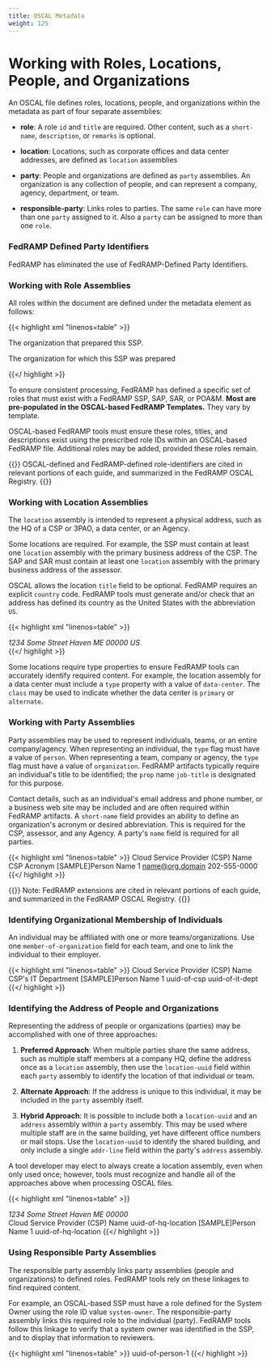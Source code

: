 ```yaml
---
title: OSCAL Metadata
weight: 125
---
```

# Working with Roles, Locations, People, and Organizations

An OSCAL file defines roles, locations, people, and organizations within the
metadata as part of four separate assemblies:

- **role**: A role `id` and `title` are required. Other content, such
    as a `short-name`, `description`, or `remarks` is optional.

- **location**: Locations, such as corporate offices and data center
    addresses, are defined as `location` assemblies

- **party**: People and organizations are defined as `party` assemblies.
    An organization is any collection of people, and can represent a
    company, agency, department, or team.

- **responsible-party**: Links roles to parties. The same `role` can
    have more than one `party` assigned to it. Also a `party` can be
    assigned to more than one `role`.

### FedRAMP Defined Party Identifiers

FedRAMP has eliminated the use of FedRAMP-Defined Party Identifiers.

### Working with Role Assemblies

All roles within the document are defined under the metadata element as
follows:

{{< highlight xml "linenos=table" >}}
<metadata>
    <!-- cut -->
    <role id="prepared-by">
        <title>Prepared By</title>
        <description>
          <p>The organization that prepared this SSP.</p>
        </description>
    </role>
    <role id="prepared-for">
        <title>Prepared For</title>
        <description>
          <p>The organization for which this SSP was prepared</p>
        </description>
    </role>
    <!-- cut -->
</metadata>
{{</ highlight >}}

To ensure consistent processing, FedRAMP has defined a specific set of
roles that must exist with a FedRAMP SSP, SAP, SAR, or POA&M. **Most are
pre-populated in the OSCAL-based FedRAMP Templates.** They vary by
template.

OSCAL-based FedRAMP tools must ensure these roles, titles, and
descriptions exist using the prescribed role IDs within an OSCAL-based
FedRAMP file. Additional roles may be added, provided these roles
remain.

{{<callout>}}
OSCAL-defined and FedRAMP-defined role-identifiers are cited in
relevant portions of each guide, and summarized in the FedRAMP OSCAL
Registry.
{{</callout>}}

### Working with Location Assemblies

The `location` assembly is intended to represent a physical address,
such as the HQ of a CSP or 3PAO, a data center, or an Agency.

Some locations are required. For example, the SSP must contain at
least one `location` assembly with the primary business address of the
CSP. The SAP and SAR must contain at least one `location` assembly with
the primary business address of the assessor.

OSCAL allows the location `title` field to be optional. FedRAMP requires
an explicit `country` code. FedRAMP tools must generate and/or check that
an address has defined its country as the United States with the abbreviation
`US`.

{{< highlight xml "linenos=table" >}}
<metadata>
    <!-- role -->
    <location uuid="uuid-of-hq-location">
        <title>CSP HQ</title>
        <address type="work">
            <addr-line>1234 Some Street</addr-line>
            <city>Haven</city>
            <state>ME</state>
            <postal-code>00000</postal-code>
            <country>US</country>
        </address>
        <prop name="type" class="primary" value="data-center"/>
    </location>
    <!-- party -->
</metadata>
{{</ highlight >}}

Some locations require type properties to ensure FedRAMP tools can
accurately identify required content. For example, the location assembly
for a data center must include a `type` property with a value of
`data-center`. The `class` may be used to indicate whether the data
center is `primary` or `alternate`.

### Working with Party Assemblies

Party assemblies may be used to represent individuals, teams, or an
entire company/agency. When representing an individual, the `type` flag
must have a value of `person`. When representing a team, company or
agency, the `type` flag must have a value of `organization`. FedRAMP
artifacts typically require an individual's title to be identified; the
`prop` name `job-title` is designated for this purpose.

Contact details, such as an individual's email address and phone
number, or a business web site may be included and are often required
within FedRAMP artifacts. A `short-name` field provides an ability to
define an organization's acronym or desired abbreviation. This is
required for the CSP, assessor, and any Agency. A party's `name` field 
is required for all parties.

{{< highlight xml "linenos=table" >}}
<metadata>
    <!-- role -->
    <party uuid="uuid-of-csp" type="organization">
        <name>Cloud Service Provider (CSP) Name</name>
        <short-name>CSP Acronym</short-name>
        <link href="https://www.csp.com" />
    </party>
    <party uuid="uuid-of-person-1" type="person">
        <name>[SAMPLE]Person Name 1</name>
        <prop name="job-title" value="Individual's Title"/>
        <email-address>name@org.domain</email-address>
        <telephone-number>202-555-0000</telephone-number>
    </party>
</metadata>
{{</ highlight >}}

{{<callout>}}
Note: FedRAMP extensions are cited in relevant portions of each guide, and summarized in the FedRAMP OSCAL Registry.
{{</callout>}}

### Identifying Organizational Membership of Individuals

An individual may be affiliated with one or more teams/organizations. Use one `member-of-organization` field for each team, and one to link the
individual to their employer.

{{< highlight xml "linenos=table" >}}
<metadata>
    <!-- role -->
    <party uuid="uuid-of-csp" type="organization">
        <name>Cloud Service Provider (CSP) Name</name>
    </party>
    <party uuid="uuid-of-it-dept" type="organization">
        <name>CSP's IT Department</name>
    </party>
    <party uuid="uuid-of-person-1" type="person">
        <name>[SAMPLE]Person Name 1</name>
        <member-of-organization>uuid-of-csp</member-of-organization>
        <member-of-organization>uuid-of-it-dept</member-of-organization>
    </party>
</metadata>
{{</ highlight >}}

### Identifying the Address of People and Organizations

Representing the address of people or organizations (parties) may be
accomplished with one of three approaches:

1. **Preferred Approach**: When multiple parties share the same address,
such as multiple staff members at a company HQ, define the address once
as a `location` assembly, then use the `location-uuid` field within each
`party` assembly to identify the location of that individual or team.
1. **Alternate Approach**: If the address is unique to this individual, it
may be included in the `party` assembly itself.

1. **Hybrid Approach**: It is possible to include both a `location-uuid` and
an `address` assembly within a `party` assembly. This may be used where
multiple staff are in the same building, yet have different office
numbers or mail stops. Use the `location-uuid` to identify the shared
building, and only include a single `addr-line` field within the party's
`address` assembly.

A tool developer may elect to always create a location assembly, even
when only used once; however, tools must recognize and handle all of the
approaches above when processing OSCAL files.

{{< highlight xml "linenos=table" >}}
<metadata>
    <!-- cut -->
    <location uuid="uuid-of-hq-location">
        <title>CSP HQ</title>
        <address type="work">
            <addr-line>1234 Some Street</addr-line>
            <city>Haven</city>
            <state>ME</state>
            <postal-code>00000</postal-code>
        </address>
    </location>
    <party uuid="uuid-of-csp" type="organization">
        <name>Cloud Service Provider (CSP) Name</name>
        <location-uuid>uuid-of-hq-location</location-uuid>
    </party>
    <party uuid="uuid-of-person-1" type="person">
        <name>[SAMPLE]Person Name 1</name>
        <prop name="mail-stop" value="A-1"/>
        <location-uuid>uuid-of-hq-location</location-uuid>
    </party>
</metadata>
{{</ highlight >}}

### Using Responsible Party Assemblies

The responsible party assembly links party assemblies (people and
organizations) to defined roles. FedRAMP tools rely on these linkages to
find required content.

For example, an OSCAL-based SSP must have a role defined for the System
Owner using the role ID value `system-owner`. The responsible-party
assembly links this required role to the individual (party). FedRAMP
tools follow this linkage to verify that a system owner was identified
in the SSP, and to display that information to reviewers.

{{< highlight xml "linenos=table" >}}
<metadata>
    <!-- party -->
    <responsible-party role-id="system-owner">
        <party-uuid>uuid-of-person-1</party-uuid>
    </responsible-party>
</metadata>
{{</ highlight >}}

